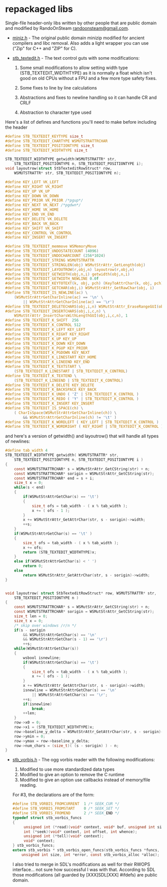 # repackaged libs
Single-file header-only libs written by other people that are public domain and modified by RandoOnSteam <randoonsteam@gmail.com>.

* [miniz.h](miniz.h) - The original public domain minizip modified for ancient compilers and libc removal. Also adds a light wrapper you can use ("Zip" for C++ and "ZIP" for C).

* [stb_textedit.h](stb_textedit.h) - The text control guts with some modifications:

	1. Some small modifications to allow setting width type (STB_TEXTEDIT_WIDTHTYPE) as it is normally a float which isn't good on old CPUs without a FPU and a few more type safety fixes.
	
	2. Some fixes to line by line calculations
	
	3. Abstractions and fixes to newline handling so it can handle CR and CRLF
	
	4. Abstraction to character type used
	
Here's a list of defines and functions you'll need to make before including the header

```c
#define STB_TEXTEDIT_KEYTYPE size_t
#define STB_TEXTEDIT_CHARTYPE WSMUTSTRATTRCHAR
#define STB_TEXTEDIT_POSITIONTYPE size_t
#define STB_TEXTEDIT_WIDTHTYPE size_t

STB_TEXTEDIT_WIDTHTYPE getwidth(WSMUTSTRATTR* str,
	STB_TEXTEDIT_POSITIONTYPE n, STB_TEXTEDIT_POSITIONTYPE i);
void layoutrow(struct StbTexteditRowStruct* row,
	WSMUTSTRATTR* str, STB_TEXTEDIT_POSITIONTYPE n);

#define KEY_LEFT VK_LEFT
#define KEY_RIGHT VK_RIGHT
#define KEY_UP VK_UP
#define KEY_DOWN VK_DOWN
#define KEY_PRIOR VK_PRIOR /*pgup*/
#define KEY_NEXT VK_NEXT /*pgdwn*/
#define KEY_HOME VK_HOME
#define KEY_END VK_END
#define KEY_DELETE VK_DELETE
#define KEY_BACK VK_BACK
#define KEY_SHIFT VK_SHIFT
#define KEY_CONTROL VK_CONTROL
#define KEY_INSERT VK_INSERT

#define STB_TEXTEDIT_memmove WSMemoryMove
#define STB_TEXTEDIT_UNDOSTATECOUNT (4096)
#define STB_TEXTEDIT_UNDOCHARCOUNT (256*1024)
#define STB_TEXTEDIT_STRING WSMUTSTRATTR
#define STB_TEXTEDIT_STRINGLEN(obj) WSMutStrAttr_GetLength(obj)
#define STB_TEXTEDIT_LAYOUTROW(r,obj,n) layoutrow(r,obj,n)
#define STB_TEXTEDIT_GETWIDTH(obj,n,i) getwidth(obj,n,i)
#define STB_TEXTEDIT_GETWIDTH_NEWLINE 0.0f
#define STB_TEXTEDIT_KEYTOTEXT(k, obj, pch) (KeyToAttrChar(k, obj, pch))
#define STB_TEXTEDIT_GETCHAR(obj,i) WSMutStrAttr_GetRawChar(obj, i)
#define STB_TEXTEDIT_IS_NEWLINE(ac) \
	(WSMutStrAttrGetCharInline(ac) == '\n' \
		|| WSMutStrAttrGetCharInline(ac) == '\r')
#define STB_TEXTEDIT_DELETECHARS(obj,i,n) WSMutStrAttr_EraseRangeGUI(obj,i,n)
#define STB_TEXTEDIT_INSERTCHARS(obj,i,c,n) \
	WSMutStrAttr_InsertCharsWithLengthGUI(obj,i,c,n), 1
#define STB_TEXTEDIT_K_SHIFT  256
#define STB_TEXTEDIT_K_CONTROL 512
#define STB_TEXTEDIT_K_LEFT KEY_LEFT
#define STB_TEXTEDIT_K_RIGHT KEY_RIGHT
#define STB_TEXTEDIT_K_UP KEY_UP
#define STB_TEXTEDIT_K_DOWN KEY_DOWN
#define STB_TEXTEDIT_K_PGUP KEY_PRIOR
#define STB_TEXTEDIT_K_PGDOWN KEY_NEXT
#define STB_TEXTEDIT_K_LINESTART KEY_HOME
#define STB_TEXTEDIT_K_LINEEND KEY_END
#define STB_TEXTEDIT_K_TEXTSTART \
	(STB_TEXTEDIT_K_LINESTART | STB_TEXTEDIT_K_CONTROL)
#define STB_TEXTEDIT_K_TEXTEND \
	(STB_TEXTEDIT_K_LINEEND | STB_TEXTEDIT_K_CONTROL)
#define STB_TEXTEDIT_K_DELETE KEY_DELETE
#define STB_TEXTEDIT_K_BACKSPACE KEY_BACK
#define STB_TEXTEDIT_K_UNDO ( 'Z' | STB_TEXTEDIT_K_CONTROL )
#define STB_TEXTEDIT_K_REDO ( 'Y' | STB_TEXTEDIT_K_CONTROL )
#define STB_TEXTEDIT_K_INSERT KEY_INSERT
#define STB_TEXTEDIT_IS_SPACE(ch) \
	( CharIsSpace(WSMutStrAttrGetCharInline(ch)) \
		&& WSMutStrAttrGetCharInline(ch) != '\t' )
#define STB_TEXTEDIT_K_WORDLEFT ( KEY_LEFT | STB_TEXTEDIT_K_CONTROL )
#define STB_TEXTEDIT_K_WORDRIGHT ( KEY_RIGHT | STB_TEXTEDIT_K_CONTROL )
```

and here's a version of getwidth() and layoutrow() that will handle
all types of newlines:

```c
#define tab_width 4
STB_TEXTEDIT_WIDTHTYPE getwidth( WSMUTSTRATTR* str,
	STB_TEXTEDIT_POSITIONTYPE n, STB_TEXTEDIT_POSITIONTYPE i )
{
	const WSMUTSTRATTRCHAR* s = WSMutStrAttr_GetCString(str) + n;
	const WSMUTSTRATTRCHAR* sorigin = WSMutStrAttr_GetCString(str);
	const WSMUTSTRATTRCHAR* end = s + i;
	size_t x = 0;
	while(s < end)
	{
		if(WSMutStrAttrGetChar(s) == '\t')
		{
			size_t ofs = tab_width - ( x % tab_width );
			x += ( ofs - 1 );
		}
		x += WSMutStrAttr_GetAttrChar(str, s - sorigin)->width;
		++s;
	}
	if(WSMutStrAttrGetChar(s) == '\t' )
	{
		size_t ofs = tab_width - ( x % tab_width );
		x += ofs;
		return (STB_TEXTEDIT_WIDTHTYPE)x;
	}
	else if(WSMutStrAttrGetChar(s) < ' ')
		return 0;
	else
		return WSMutStrAttr_GetAttrChar(str, s - sorigin)->width;
}


void layoutrow( struct StbTexteditRowStruct* row, WSMUTSTRATTR* str,
	STB_TEXTEDIT_POSITIONTYPE n )
{
	const WSMUTSTRATTRCHAR* s = WSMutStrAttr_GetCString(str) + n;
	const WSMUTSTRATTRCHAR* sorigin = WSMutStrAttr_GetCString(str);
	size_t len = 0;
	size_t x = 0;
	/* skip over windows /r/n */
	if(s - sorigin
		&& WSMutStrAttrGetChar(s) == '\n'
		&& WSMutStrAttrGetChar(s - 1) == '\r')
		++s;
	while(WSMutStrAttrGetChar(s))
	{
		wsbool isnewline;
		if(WSMutStrAttrGetChar(s) == '\t')
		{
			size_t ofs = tab_width - ( x % tab_width );
			x += ( ofs - 1 );
		}
		x += WSMutStrAttr_GetAttrChar(str, s - sorigin)->width;
		isnewline = WSMutStrAttrGetChar(s) == '\n'
			|| WSMutStrAttrGetChar(s) == '\r';
		++s;
		if(isnewline)
			break;
		++len;
	}
	row->x0 = 0;
	row->x1 = (STB_TEXTEDIT_WIDTHTYPE)x;
	row->baseline_y_delta = WSMutStrAttr_GetAttrChar(str, s - sorigin)->height;
	row->ymin = 0;
	row->ymax = row->baseline_y_delta;
	row->num_chars = (size_t)( (s - sorigin) ) - n;
}
```

* [stb_vorbis.h](stb_vorbis.h) - The ogg vorbis reader with the following modifications:

	1. Modified to use more standardized data types
	2. Modified to give an option to remove the C runtime
	3. Modified to give an option use callbacks instead of memory/file reading.
	
	For #3, the declarations are of the form:
	```c
	#define STB_VORBIS_FROMCURRENT	1 /* SEEK_CUR */
	#define STB_VORBIS_FROMSTART	0 /* SEEK_SET */
	#define STB_VORBIS_FROMEND		2 /* SEEK_END */
	typedef struct stb_vorbis_funcs
	{
		 unsigned int (*read)(void* context, void* buf, unsigned int size);
		 int (*seek)(void* context, int offset, int whence);
		 unsigned int (*tell)(void* context);
		 void* context;
	} stb_vorbis_funcs;
	extern stb_vorbis * stb_vorbis_open_funcs(stb_vorbis_funcs *funcs,
		unsigned int size, int *error, const stb_vorbis_alloc *alloc);
	``` 	
	
	I also tried to merge in SDL's modifications as well for their RWOPS interface...
  	not sure how successful I was with that. According to SDL those modifications (all guarded by \[XXX\]SDL\[XXX\] #ifdefs) are public domain.
